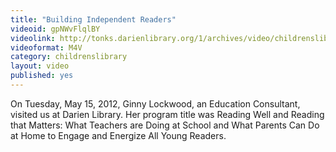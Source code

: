 ```yaml
---
title: "Building Independent Readers"
videoid: gpNWvFlqlBY
videolink: http://tonks.darienlibrary.org/1/archives/video/childrenslibrary/20120515_building_independent_readers.m4v
videoformat: M4V
category: childrenslibrary
layout: video
published: yes
---
```


On Tuesday, May 15, 2012, Ginny Lockwood, an Education Consultant, visited us at Darien Library. Her program title was Reading Well and Reading that Matters: What Teachers are Doing at School and What Parents Can Do at Home to Engage and Energize All Young Readers.